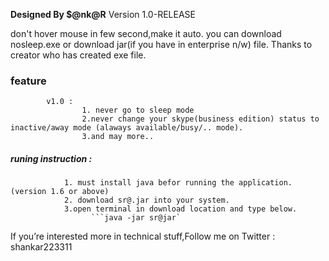 **Designed By $@nk@R**
Version 1.0-RELEASE

don't hover mouse in few second,make it auto.
you can download nosleep.exe or download jar(if you have in enterprise n/w) file.
Thanks to creator who has created exe file.

### feature
			v1.0 :
					1. never go to sleep mode
					2.never change your skype(business edition) status to inactive/away mode (alaways available/busy/.. mode).
					3.and may more..

##### runing instruction :
				1. must install java befor running the application.(version 1.6 or above)
				2. download sr@.jar into your system.
				3.open terminal in download location and type below.
				      ```java -jar sr@jar`
					  

If you’re interested more in technical stuff,Follow me on
Twitter : shankar223311
